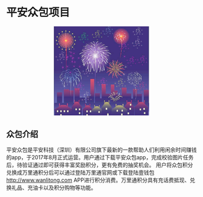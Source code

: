 # 平安众包项目

<p align="center"><img src="./images/timg.jpeg" width="50%"></p>

## 众包介绍

平安众包是平安科技（深圳）有限公司旗下最新的一款帮助人们利用闲余时间赚钱的app，于2017年8月正式运营。用户通过下载平安众包app，完成校验图片任务后，待验证通过即可获得丰富奖励积分，更有免费的抽奖机会。
  用户将众包积分兑换成万里通积分后可以通过登陆万里通官网或下载登陆壹钱包 http://www.wanlitong.com APP进行积分消费。万里通积分具有充话费抵现、兑换礼品、充油卡以及积分购物等功能。
